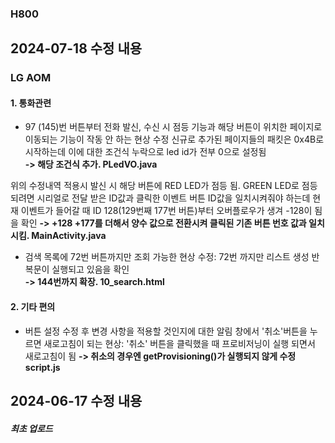 ### H800

## 2024-07-18 수정 내용

### LG AOM

#### 1. 통화관련
- 97 (145)번 버튼부터 전화 발신, 수신 시 점등 기능과 해당 버튼이 위치한 페이지로 이동되는 기능이 작동 안 하는 현상 수정
신규로 추가된 페이지들의 패킷은 0x4B로 시작하는데 이에 대한 조건식 누락으로 led id가 전부 0으로 설정됨   
**-> 해당 조건식 추가. PLedVO.java**   
   
위의 수정내역 적용시 발신 시 해당 버튼에 RED LED가 점등 됨. GREEN LED로 점등되려면 시리얼로 전달 받은 ID값과 클릭한 이벤트 버튼 ID값을 일치시켜줘야 하는데 현재 이벤트가 들어갈 때 ID 128(129번째 177번 버튼)부터 오버플로우가 생겨 -128이 됨을 확인
**-> +128 +177를 더해서 양수 값으로 전환시켜 클릭된 기존 버튼 번호 값과 일치시킴. MainActivity.java**

- 검색 목록에 72번 버튼까지만 조회 가능한 현상 수정: 72번 까지만 리스트 생성 반복문이 실행되고 있음을 확인   
**-> 144번까지 확장. 10_search.html**

#### 2. 기타 편의
- 버튼 설정 수정 후 변경 사항을 적용할 것인지에 대한 알림 창에서 '취소'버튼을 누르면 새로고침이 되는 현상: '취소' 버튼을 클릭했을 때 프로비저닝이 실행 되면서 새로고침이 됨
**-> 취소의 경우엔 getProvisioning()가 실행되지 않게 수정 script.js**

## 2024-06-17 수정 내용

##### 최초 업로드
